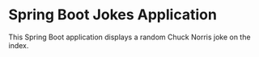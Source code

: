 # Spring Boot Jokes Application
This Spring Boot application displays a random Chuck Norris joke on the index.
